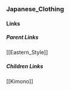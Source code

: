 ### Japanese_Clothing
#### Links
##### Parent Links
[[Eastern_Style]]
##### Children Links
[[Kimono]]
